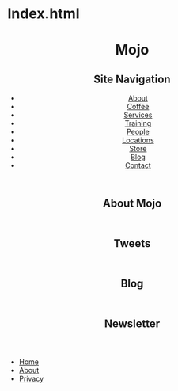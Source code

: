 Index.html
==========

<!DOCTYPE html>
<html lang="en">
  <head>
    <meta charset="utf-8">
    <title>Basic HTML Page Structure</title>
  </head>
  <body>
    <header>
      <h1>Mojo</h1>  <!-- add Header logo image or content here -->
      <nav>
        <h2>Site Navigation</h2>  <!-- add Header nav links here -->
          <ul>
            <li><a href="/about">About</a></li>
            <li><a href="/coffee">Coffee</a></li>
            <li><a href="/services">Services</a></li>
            <li><a href="/training">Training</a></li>
            <li><a href="/people">People</a></li>
            <li><a href="/locations">Locations</a></li>
            <li><a href="/store">Store</a></li>
            <li><a href="/blog">Blog</a></li>
            <li><a href="/contact">Contact</a></li>
          </ul>
      </nav>
    </header>
    <main>
      <section id="hero-unit">
        <header>
          <h2>About Mojo</h2>
        </header>
        <!-- add hero content here -->
      </section>
      <section id="tweets">
        <header>
          <h2>Tweets</h2>
        </header>
        <!-- add tweets content here -->
      </section>
      <section id="blog">
        <header>
          <h2>Blog</h2>
        </header>
        <!-- add blog content here -->
      </section>
      <section id="newsletter">
        <header>
          <h2>Newsletter</h2>
        </header>
        <!-- add newsletter content here -->
      </section>
    </main>
    <footer>
      <!-- add Footer content here -->
      <nav>
        <!-- add Footer links here -->
        <ul>
          <li><a href="/">Home</a></li>
          <li><a href="/about">About</a></li>
          <li><a href="/privacy">Privacy</a></li>
        </ul>
      </nav>
    </footer>
  </body>
</html>

